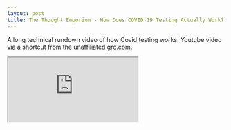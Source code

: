 ```yaml
---
layout: post
title: The Thought Emporium - How Does COVID-19 Testing Actually Work?
---
```


A long technical rundown video of how Covid testing works.
Youtube video via a <a href="https://grc.sc/covid4">shortcut</a> from the unaffiliated <a href="https://grc.com">grc.com</a>.

<div class="youtube-container">
<iframe src="https://www.youtube.com/embed/s_usIkrVQwE" allow="accelerometer; encrypted-media; gyroscope; picture-in-picture" allowfullscreen></iframe>
</div>